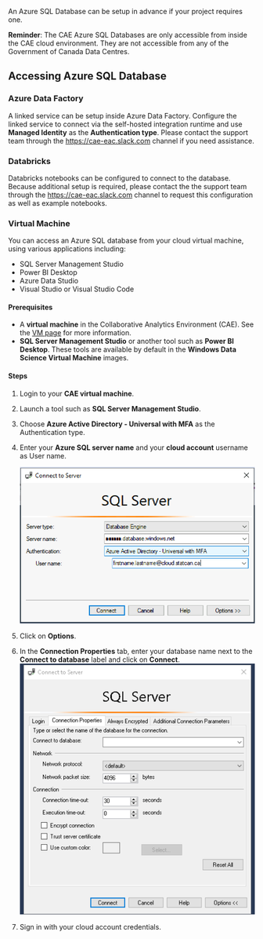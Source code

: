 An Azure SQL Database can be setup in advance if your project requires one.

**Reminder**: The CAE Azure SQL Databases are only accessible from inside the CAE cloud environment. They are not accessible from any of the Government of Canada Data Centres.

## Accessing Azure SQL Database

### Azure Data Factory
A linked service can be setup inside Azure Data Factory. Configure the linked service to connect via the self-hosted integration runtime and use **Managed Identity** as the **Authentication type**. Please contact the support team through the https://cae-eac.slack.com channel if you need assistance.

### Databricks
Databricks notebooks can be configured to connect to the database. Because additional setup is required, please contact the the support team through the https://cae-eac.slack.com channel to request this configuration as well as example notebooks.

### Virtual Machine

You can access an Azure SQL database from your cloud virtual machine, using various applications including:  
- SQL Server Management Studio 
- Power BI Desktop
- Azure Data Studio
- Visual Studio or Visual Studio Code

#### Prerequisites

- A **virtual machine** in the Collaborative Analytics Environment (CAE). See the [VM page](VirtualMachines.md) for more information.
- **SQL Server Management Studio** or another tool such as **Power BI Desktop**. These tools are available by default in the **Windows Data Science Virtual Machine** images.

#### Steps

1. Login to your **CAE virtual machine**.  

2. Launch a tool such as **SQL Server Management Studio**. 

3. Choose **Azure Active Directory - Universal with MFA** as the Authentication type.

4. Enter your **Azure SQL server name** and your **cloud account** username as User name.

    ![SQL Server Login](images/SSMS01_En.png) 
5. Click on **Options**.

6. In the **Connection Properties** tab, enter your database name next to the **Connect to database** label and click on **Connect**.  
    ![Specify database name](images/SQLServer2.png)
   
7. Sign in with your cloud account credentials.
